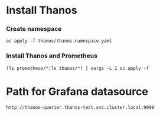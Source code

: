# Install Thanos
### Create namespace

    oc apply -f thanos/thanos-namespace.yaml
### Install Thanos and Prometheus

    (ls prometheus/*;ls thanos/*) | xargs -L 1 oc apply -f
# Path for Grafana datasource

    http://thanos-querier.thanos-test.svc.cluster.local:9090
